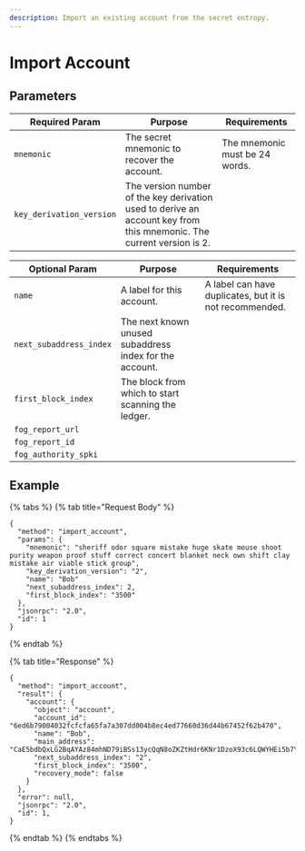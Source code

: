```yaml
---
description: Import an existing account from the secret entropy.
---
```


# Import Account

## Parameters

| Required Param           | Purpose                                                                                                              | Requirements                   |
|--------------------------|----------------------------------------------------------------------------------------------------------------------|--------------------------------|
| `mnemonic`               | The secret mnemonic to recover the account.                                                                          | The mnemonic must be 24 words. |
| `key_derivation_version` | The version number of the key derivation used to derive an account key from this mnemonic. The current version is 2. |                                |

| Optional Param          | Purpose                                                 | Requirements                                            |
|-------------------------|---------------------------------------------------------|---------------------------------------------------------|
| `name`                  | A label for this account.                               | A label can have duplicates, but it is not recommended. |
| `next_subaddress_index` | The next known unused subaddress index for the account. |                                                         |
| `first_block_index`     | The block from which to start scanning the ledger.      |                                                         |
| `fog_report_url`        |                                                         |                                                         |
| `fog_report_id`         |                                                         |                                                         |
| `fog_authority_spki`    |                                                         |                                                         |

## Example

{% tabs %}
{% tab title="Request Body" %}

```
{
  "method": "import_account",
  "params": {
    "mnemonic": "sheriff odor square mistake huge skate mouse shoot purity weapon proof stuff correct concert blanket neck own shift clay mistake air viable stick group",
    "key_derivation_version": "2",
    "name": "Bob"
    "next_subaddress_index": 2,
    "first_block_index": "3500"
  },
  "jsonrpc": "2.0",
  "id": 1
}
```

{% endtab %}

{% tab title="Response" %}

```
{
  "method": "import_account",
  "result": {
    "account": {
      "object": "account",
      "account_id": "6ed6b79004032fcfcfa65fa7a307dd004b8ec4ed77660d36d44b67452f62b470",
      "name": "Bob",
      "main_address": "CaE5bdbQxLG2BqAYAz84mhND79iBSs13ycQqN8oZKZtHdr6KNr1DzoX93c6LQWYHEi5b7YLiJXcTRzqhDFB563Kr1uxD6iwERFbw7KLWA6",
      "next_subaddress_index": "2",
      "first_block_index": "3500",
      "recovery_mode": false
    }
  },
  "error": null,
  "jsonrpc": "2.0",
  "id": 1,
}
```

{% endtab %}
{% endtabs %}
